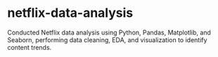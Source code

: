 # netflix-data-analysis
Conducted Netflix data analysis using Python, Pandas, Matplotlib, and Seaborn, performing data cleaning, EDA, and visualization to identify content trends.
